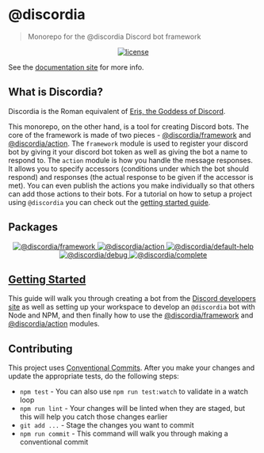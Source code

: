 # @discordia
> Monorepo for the @discordia Discord bot framework


<p align="center">
  <a href="https://github.com/mfasman95/discordia/blob/master/LICENSE">
    <img alt="license" src="https://img.shields.io/github/license/mfasman95/discordia">
  </a>
</p>

See the [documentation site](https://mfasman95.github.io/discordia/) for more info.

## What is Discordia?
Discordia is the Roman equivalent of [Eris, the Goddess of Discord](https://en.wikipedia.org/wiki/Eris_(mythology)).

This monorepo, on the other hand, is a tool for creating Discord bots. The core of the framework is made of two pieces - [@discordia/framework](https://mfasman95.github.io/discordia/framework) and [@discordia/action](https://mfasman95.github.io/discordia/action). The `framework` module is used to register your discord bot by giving it your discord bot token as well as giving the bot a name to respond to. The `action` module is how you handle the message responses. It allows you to specify accessors (conditions under which the bot should respond) and responses (the actual response to be given if the accessor is met). You can even publish the actions you make individually so that others can add those actions to their bots. For a tutorial on how to setup a project using `@discordia` you can check out the [getting started guide](https://mfasman95.github.io/discordia/gs_setup_your_bot).

## Packages
<p align="center">
  <a href="https://www.npmjs.com/package/@discordia/framework">
    <img alt="@discordia/framework" src="https://img.shields.io/npm/v/@discordia/framework?label=%40discordia%2Fframework">
  </a>
  <a href="https://www.npmjs.com/package/@discordia/action">
    <img alt="@discordia/action" src="https://img.shields.io/npm/v/@discordia/action?label=%40discordia%2Faction">
  </a>
  <a href="https://www.npmjs.com/package/@discordia/default-help">
    <img alt="@discordia/default-help" src="https://img.shields.io/npm/v/@discordia/default-help?label=%40discordia%2Fdefault-help">
  </a>
  <a href="https://www.npmjs.com/package/@discordia/debug">
    <img alt="@discordia/debug" src="https://img.shields.io/npm/v/@discordia/debug?label=%40discordia%2Fdebug">
  </a>
  <a href="https://www.npmjs.com/package/@discordia/complete">
    <img alt="@discordia/complete" src="https://img.shields.io/npm/v/@discordia/complete?label=%40discordia%2Fcomplete">
  </a>
</p>

## [Getting Started](https://mfasman95.github.io/discordia/gs_setup_your_bot)
This guide will walk you through creating a bot from the [Discord developers site](http://discordapp.com/developers/) as well as setting up your workspace to develop an `@discordia` bot with Node and NPM, and then finally how to use the [@discordia/framework](https://mfasman95.github.io/discordia/framework) and [@discordia/action](https://mfasman95.github.io/discordia/action) modules.

## Contributing
This project uses [Conventional Commits](https://www.conventionalcommits.org/en/v1.0.0/). After you make your changes and update the appropriate tests, do the following steps:

- `npm test` - You can also use `npm run test:watch` to validate in a watch loop
- `npm run lint` - Your changes will be linted when they are staged, but this will help you catch those changes earlier
- `git add ...` - Stage the changes you want to commit
- `npm run commit` - This command will walk you through making a conventional commit
